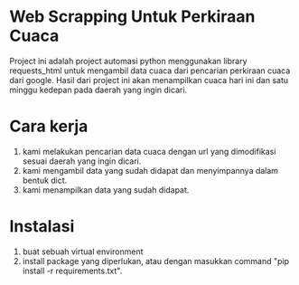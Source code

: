 # Web Scrapping Untuk Perkiraan Cuaca
Project ini adalah project automasi python menggunakan library requests_html untuk mengambil data cuaca dari pencarian perkiraan cuaca dari google. Hasil dari project ini akan menampilkan cuaca hari ini dan satu minggu kedepan pada daerah yang ingin dicari.
# Cara kerja
1. kami melakukan pencarian data cuaca dengan url yang dimodifikasi sesuai daerah yang ingin dicari.
2. kami mengambil data yang sudah didapat dan menyimpannya dalam bentuk dict.
3. kami menampilkan data yang sudah didapat.
# Instalasi
1. buat sebuah virtual environment
2. install package yang diperlukan, atau dengan masukkan command "pip install -r requirements.txt".